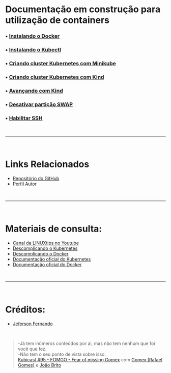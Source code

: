 # Documentação em construção para utilização de containers

### &#x2022; [Instalando o Docker](./capitulo-1/instalando-o-docker.md)

### &#x2022; [Instalando o Kubectl](./capitulo-2/instalando-o-kubectl.md)

### &#x2022; [Criando cluster Kubernetes com Minikube](./capitulo-3/criando-cluster-kubernetes-com-minikube.md)

### &#x2022; [Criando cluster Kubernetes com Kind](./capitulo-4/criando-cluster-kubernetes-com-kind.md)

### &#x2022; [Avançando com Kind](./capitulo-5/avancando-com-kind.md)

### &#x2022; [Desativar partição SWAP](./capitulo-6/desativar-particao-swap.md)

### &#x2022; [Habilitar SSH](./capitulo-7/habilitar-ssh.md)

<br>
<hr>
<br>

# Links Relacionados
* [Repositório do GitHub](https://github.com/Rapha-Borges/containers-docs)
* [Perfil Autor](https://linktr.ee/raphael_borges)

<br>
<hr>
<br>

# Materiais de consulta: 
* [Canal da LINUXtips no Youtube](https://www.youtube.com/LINUXtips)
* [Descomplicando o Kubernetes](https://github.com/badtuxx/DescomplicandoKubernetes)
* [Descomplicando o Docker](https://github.com/badtuxx/DescomplicandoDocker)
* [Documentação oficial do Kubernetes](https://kubernetes.io/pt-br/docs/home/)
* [Documentação oficial do Docker](https://docs.docker.com/)

<br>
<hr>
<br>

# Créditos:
* [Jeferson Fernando](https://github.com/badtuxx)

<br>

>  -Já tem inúmeros conteúdos por ai, mas não tem nenhum que foi você que fez.<br>
>  -Não tem o seu ponto de vista sobre isso.<br>
> [Kubicast #95 - FOMGO - Fear of missing Gomex](https://open.spotify.com/episode/3rq8e4JpMXyylqEkImKHtL?si=72de6899e93048e7) com [Gomex (Rafael Gomes)](https://github.com/gomex) e [João Brito](https://github.com/juniorjbn)